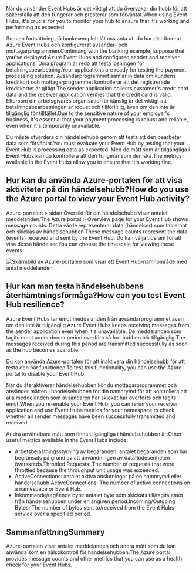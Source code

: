 <span data-ttu-id="774c6-101">När du använder Event Hubs är det viktigt att du övervakar din hubb för att säkerställa att den fungerar och presterar som förväntat.</span><span class="sxs-lookup"><span data-stu-id="774c6-101">When using Event Hubs, it's crucial for you to monitor your hub to ensure that it's working and performing as expected.</span></span>

<span data-ttu-id="774c6-102">Som en fortsättning på bankexemplet: låt oss anta att du har distribuerat Azure Event Hubs och konfigurerat avsändar- och mottagarprogrammen.</span><span class="sxs-lookup"><span data-stu-id="774c6-102">Continuing with the banking example, suppose that you've deployed Azure Event Hubs and configured sender and receiver applications.</span></span> <span data-ttu-id="774c6-103">Dina program är redo att testa lösningen för betalningsbearbetning.</span><span class="sxs-lookup"><span data-stu-id="774c6-103">Your applications are ready for testing the payment processing solution.</span></span> <span data-ttu-id="774c6-104">Avsändarprogrammet samlar in data om kundens kreditkort och mottagarprogrammet kontrollerar att det registrerade kreditkortet är giltigt.</span><span class="sxs-lookup"><span data-stu-id="774c6-104">The sender application collects customer's credit card data and the receiver application verifies that the credit card is valid.</span></span> <span data-ttu-id="774c6-105">Eftersom din arbetsgivares organisation är känslig är det viktigt att betalningsbearbetningen är robust och tillförlitlig, även om den inte är tillgänglig för tillfället.</span><span class="sxs-lookup"><span data-stu-id="774c6-105">Due to the sensitive nature of your employer's business, it's essential that your payment processing is robust and reliable, even when it's temporarily unavailable.</span></span>

<span data-ttu-id="774c6-106">Du måste utvärdera din händelsehubb genom att testa att den bearbetar data som förväntat.</span><span class="sxs-lookup"><span data-stu-id="774c6-106">You must evaluate your Event Hub by testing that your Event Hub is processing data as expected.</span></span> <span data-ttu-id="774c6-107">Med de mått som är tillgängliga i Event Hubs kan du kontrollera att den fungerar som den ska.</span><span class="sxs-lookup"><span data-stu-id="774c6-107">The metrics available in the Event Hubs allow you to ensure that it's working fine.</span></span>

## <a name="how-do-you-use-the-azure-portal-to-view-your-event-hub-activity"></a><span data-ttu-id="774c6-108">Hur kan du använda Azure-portalen för att visa aktiviteter på din händelsehubb?</span><span class="sxs-lookup"><span data-stu-id="774c6-108">How do you use the Azure portal to view your Event Hub activity?</span></span>

<span data-ttu-id="774c6-109">Azure-portalen > sidan Översikt för din händelsehubb visar antalet meddelanden.</span><span class="sxs-lookup"><span data-stu-id="774c6-109">The Azure portal > Overview page for your Event Hub shows message counts.</span></span> <span data-ttu-id="774c6-110">Detta värde representerar data (händelser) som tas emot och skickas av händelsehubben.</span><span class="sxs-lookup"><span data-stu-id="774c6-110">These message counts represent the data (events) received and sent by the Event Hub.</span></span> <span data-ttu-id="774c6-111">Du kan välja tidsram för att visa dessa händelser.</span><span class="sxs-lookup"><span data-stu-id="774c6-111">You can choose the timescale for viewing these events.</span></span>

![Skärmbild av Azure-portalen som visar ett Event Hub-namnområde med antal meddelanden.](../media/6-view-messages.png)

## <a name="how-can-you-test-event-hub-resilience"></a><span data-ttu-id="774c6-113">Hur kan man testa händelsehubbens återhämtningsförmåga?</span><span class="sxs-lookup"><span data-stu-id="774c6-113">How can you test Event Hub resilience?</span></span>

<span data-ttu-id="774c6-114">Azure Event Hubs tar emot meddelanden från avsändarprogrammet även om den inte är tillgänglig.</span><span class="sxs-lookup"><span data-stu-id="774c6-114">Azure Event Hubs keeps receiving messages from the sender application even when it's unavailable.</span></span> <span data-ttu-id="774c6-115">De meddelanden som tagits emot under denna period överförs så fort hubben blir tillgänglig.</span><span class="sxs-lookup"><span data-stu-id="774c6-115">The messages received during this period are transmitted successfully as soon as the hub becomes available.</span></span>

<span data-ttu-id="774c6-116">Du kan använda Azure-portalen för att inaktivera din händelsehubb för att testa den här funktionen.</span><span class="sxs-lookup"><span data-stu-id="774c6-116">To test this functionality, you can use the Azure portal to disable your Event Hub.</span></span>

<span data-ttu-id="774c6-117">När du återaktiverar händelsehubben kör du mottagarprogrammet och använder måtten i händelsehubben för din namnrymd för att kontrollera att alla meddelanden som avsändaren har skickat har överförts och tagits emot.</span><span class="sxs-lookup"><span data-stu-id="774c6-117">When you re-enable your Event Hub, you can rerun your receiver application and use Event Hubs metrics for your namespace to check whether all sender messages have been successfully transmitted and received.</span></span>

<span data-ttu-id="774c6-118">Andra användbara mått som finns tillgängliga i händelsehubben är:</span><span class="sxs-lookup"><span data-stu-id="774c6-118">Other useful metrics available in the Event Hubs include:</span></span>

- <span data-ttu-id="774c6-119">Arbetsbelastningsstyrning av begäranden: antalet begäranden som har begränsats på grund av att användningen av dataflödesenheten överskreds.</span><span class="sxs-lookup"><span data-stu-id="774c6-119">Throttled Requests: The number of requests that were throttled because the throughput unit usage was exceeded.</span></span>
- <span data-ttu-id="774c6-120">ActiveConnections: antalet aktiva anslutningar på en namnrymd eller händelsehubb.</span><span class="sxs-lookup"><span data-stu-id="774c6-120">ActiveConnections: The number of active connections on a namespace or Event Hub.</span></span>
- <span data-ttu-id="774c6-121">Inkommande/utgående byte: antalet byte som skickats till/tagits emot från händelsehubben under en angiven period.</span><span class="sxs-lookup"><span data-stu-id="774c6-121">Incoming/Outgoing Bytes: The number of bytes sent to/received from the Event Hubs service over a specified period.</span></span>

## <a name="summary"></a><span data-ttu-id="774c6-122">Sammanfattning</span><span class="sxs-lookup"><span data-stu-id="774c6-122">Summary</span></span>

<span data-ttu-id="774c6-123">Azure-portalen visar antalet meddelanden och andra mått som du kan använda som en hälsokontroll för händelsehubben.</span><span class="sxs-lookup"><span data-stu-id="774c6-123">The Azure portal provides message counts and other metrics that you can use as a health check for your Event Hubs.</span></span>
